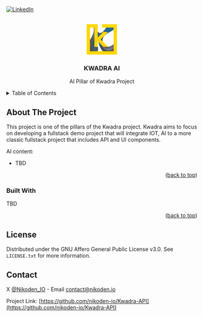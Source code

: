 <a name="readme-top"></a>

[![LinkedIn][linkedin-shield]][linkedin-url]

<!-- PROJECT LOGO -->
<br />
<div align="center">
    <a href="https://github.com/othneildrew/Best-README-Template">
        <img src="@images/kwadra-logo-nobg.png" alt="Logo" width="80" height="80">
    </a>
    <h3 align="center">KWADRA AI</h3>
    <p align="center">
        AI Pillar of Kwadra Project
    </p>
</div>



<!-- TABLE OF CONTENTS -->
<details>
  <summary>Table of Contents</summary>
  <ol>
    <li>
      <a href="#about-the-project">About The Project</a>
      <ul>
        <li><a href="#built-with">Built With</a></li>
      </ul>
    </li>
    <li><a href="#license">License</a></li>
    <li><a href="#contact">Contact</a></li>
  </ol>
</details>



<!-- ABOUT THE PROJECT -->
## About The Project

This project is one of the pillars of the Kwadra project. Kwadra aims to focus on developing a fullstack demo project that will integrate IOT, AI to a more classic fullstack project that includes API and UI components.

AI content:
* TBD

<p align="right">(<a href="#readme-top">back to top</a>)</p>

### Built With
TBD

<p align="right">(<a href="#readme-top">back to top</a>)</p>


<!-- LICENSE -->
## License

Distributed under the GNU Affero General Public License v3.0. See `LICENSE.txt` for more information.

<!-- CONTACT -->
## Contact

X [@Nikoden_IO](https://x.com/Nikoden_IO) - Email [contact@nikoden.io](mailto:contact@nikoden.io)

Project Link: [https://github.com/nikoden-io/Kwadra-API](https://github.com/nikoden-io/Kwadra-API)



<!-- MARKDOWN LINKS & IMAGES -->
<!-- https://www.markdownguide.org/basic-syntax/#reference-style-links -->
[linkedin-shield]: https://img.shields.io/badge/-LinkedIn-black.svg?style=for-the-badge&logo=linkedin&colorB=555
[linkedin-url]: https://www.linkedin.com/in/nicolas-denoel/